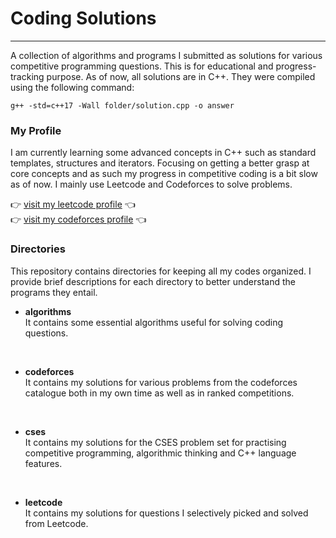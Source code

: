 # Coding Solutions

---

A collection of algorithms and programs I submitted as solutions for various competitive programming questions. This is for educational and progress-tracking purpose. As of now, all solutions are in C++. They were compiled using the following command:

```
g++ -std=c++17 -Wall folder/solution.cpp -o answer
```

### My Profile
I am currently learning some advanced concepts in C++ such as standard templates, structures and iterators. Focusing on getting a better grasp at core concepts and as such my progress in competitive coding is a bit slow as of now. I mainly use Leetcode and Codeforces to solve problems.

:point_right: [visit my leetcode profile](https://leetcode.com/vibhor2003/) :point_left:<br>
:point_right: [visit my codeforces profile](https://codeforces.com/profile/vibhorag03) :point_left:<br>


### Directories
This repository contains directories for keeping all my codes organized. I provide brief descriptions for each directory to better understand the programs they entail.

- <b>algorithms</b><br>
It contains some essential algorithms useful for solving coding questions.
<br>

- <b>codeforces</b><br>
It contains my solutions for various problems from the codeforces catalogue both in my own time as well as in ranked competitions.
<br>

- <b>cses</b><br>
It contains my solutions for the CSES problem set for practising competitive programming, algorithmic thinking and C++ language features.
<br>

- <b>leetcode</b><br>
It contains my solutions for questions I selectively picked and solved from Leetcode.
<br>

